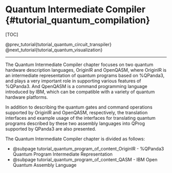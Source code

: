 Quantum Intermediate Compiler {#tutorial_quantum_compilation}
=============================================================

[TOC]

@prev_tutorial{tutorial_quantum_circuit_transpiler}
@next_tutorial{tutorial_quantum_visualization}

-------------------------------------------------------------------------------------------------------------------------------

The Quantum Intermediate Compiler chapter focuses on two quantum hardware description languages, OriginIR and OpenQASM, where OriginIR is an intermediate representation of quantum programs based on %QPanda3, and plays a very important role in supporting various features of %QPanda3. And QpenQASM is a command programming language introduced by IBM, which can be compatible with a variety of quantum hardware platforms.

In addition to describing the quantum gates and command operations supported by OriginIR and OpenQASM, respectively, the translation interfaces and example usage of the interfaces for translating quantum programs described by these two assembly languages into QProg supported by QPanda3 are also presented.

The Quantum Intermediate Compiler chapter is divided as follows:

- @subpage tutorial_quantum_program_of_content_OriginIR - %QPanda3 Quantum Program Intermediate Representation
- @subpage tutorial_quantum_program_of_content_QASM - IBM Open Quantum Assembly Language
